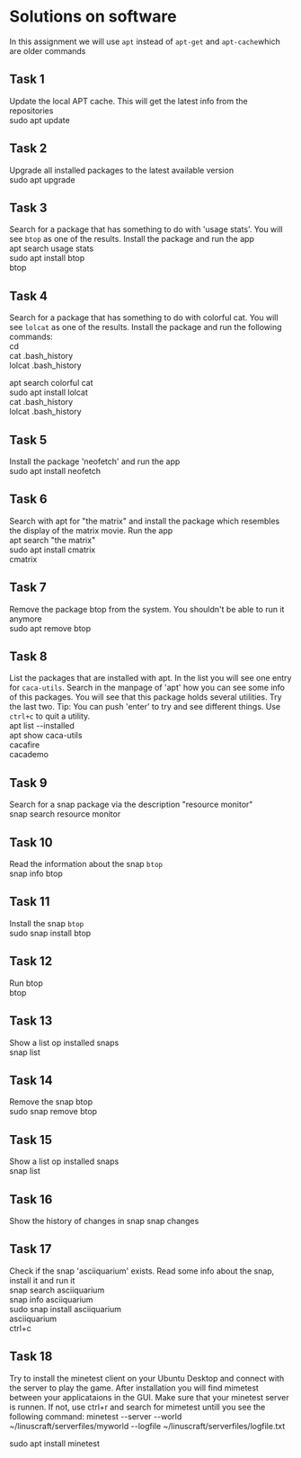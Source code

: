 # Solutions on software

In this assignment we will use `apt` instead of `apt-get` and `apt-cache`which are older commands

## Task 1
Update the local APT cache. This will get the latest info from the repositories  
sudo apt update

## Task 2
Upgrade all installed packages to the latest available version  
sudo apt upgrade

## Task 3
Search for a package that has something to do with 'usage stats'. You will see `btop` as one of the results. Install the package and run the app  
apt search usage stats  
sudo apt install btop  
btop  

## Task 4
Search for a package that has something to do with colorful cat. You will see `lolcat` as one of the results. Install the package and run the following commands:  
cd  
cat .bash_history  
lolcat .bash_history  
  
apt search colorful cat  
sudo apt install lolcat  
cat .bash_history  
lolcat .bash_history  

## Task 5
Install the package 'neofetch' and run the app  
sudo apt install neofetch

## Task 6
Search with apt for "the matrix" and install the package which resembles the display of the matrix movie. Run the app  
apt search "the matrix"  
sudo apt install cmatrix  
cmatrix  

## Task 7
Remove the package btop from the system. You shouldn't be able to run it anymore  
sudo apt remove btop  

## Task 8
List the packages that are installed with apt. In the list you will see one entry for `caca-utils`. Search in the manpage of 'apt' how you can see some info of this packages. You will see that this package holds several utilities. Try the last two. Tip: You can push 'enter' to try and see different things. Use `ctrl+c` to quit a utility.  
apt list --installed  
apt show caca-utils  
cacafire  
cacademo  

## Task 9
Search for a snap package via the description "resource monitor"    
snap search resource monitor  

## Task 10
Read the information about the snap `btop`  
snap info btop  

## Task 11
Install the snap `btop`  
sudo snap install btop  

## Task 12
Run btop    
btop

## Task 13
Show a list op installed snaps  
snap list 

## Task 14
Remove the snap btop  
sudo snap remove btop

## Task 15
Show a list op installed snaps  
snap list  

## Task 16
Show the history of changes in snap
snap changes 

## Task 17
Check if the snap 'asciiquarium' exists. Read some info about the snap, install it and run it  
snap search asciiquarium  
snap info asciiquarium  
sudo snap install asciiquarium  
asciiquarium  
ctrl+c  

## Task 18
Try to install the minetest client on your Ubuntu Desktop and connect with the server to play the game. After installation you will find mimetest between your applicataions in the GUI.  Make sure that your minetest server is runnen. If not, use ctrl+r and search for mimetest untill you see the following command: minetest --server --world ~/linuscraft/serverfiles/myworld --logfile ~/linuscraft/serverfiles/logfile.txt    

sudo apt install minetest


